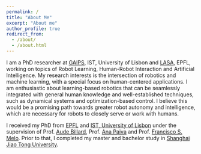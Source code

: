 ```yaml
---
permalink: /
title: "About Me"
excerpt: "About me"
author_profile: true
redirect_from: 
  - /about/
  - /about.html
---
```


I am a PhD researcher at [GAIPS](https://gaips.inesc-id.pt/), IST, University of Lisbon and [LASA](http://lasa.epfl.ch/), EPFL, working on topics of Robot Learning, Human-Robot Interaction and Artificial Intelligence. My research interests is the intersection  of robotics and machine learning, with a special focus on human-centered applications. I am enthusiastic about learning-based robotics that can be seamlessly integrated with general human knowledge and well-established techniques, such as dynamical systems and optimization-based control. I believe this would be a promising path towards greater robot autonomy and intelligence, which are necessary for robots to closely serve or work with humans. 

I received my PhD from [EPFL](https://www.epfl.ch/) and [IST, University of Lisbon](https://tecnico.ulisboa.pt/en/) under the supervision of Prof. [Aude Billard](http://lasa.epfl.ch/people/member.php?SCIPER=115671), Prof. [Ana Paiva](https://ana-paiva.com/) and Prof. [Francisco S. Melo](http://gaips.inesc-id.pt/~fmelo/). Prior to that, I completed my master and bachelor study in [Shanghai Jiao Tong University](https://www.sjtu.edu.cn/).


